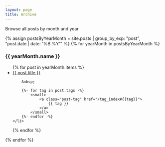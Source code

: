 ```yaml
---
layout: page
title: Archive
---
```


Browse all posts by month and year

{% assign postsByYearMonth = site.posts | group_by_exp: "post", "post.date | date: '%B %Y'" %}
{% for yearMonth in postsByYearMonth %}

<h3 id="{{ yearMonth.name }}">{{ yearMonth.name }}</h3>
<ul>
  {% for post in yearMonth.items %}
    <li>
        <a href="{{ post.url }}">{{ post.title }}</a>

        &nbsp;

        {%- for tag in post.tags -%}
            <small>
                <a class="post-tag" href="/tag_index#{{tag}}">
                    {{ tag }}
                </a>
            </small>
        {%- endfor -%}
    </li>

{% endfor %}

</ul>
{% endfor %}
